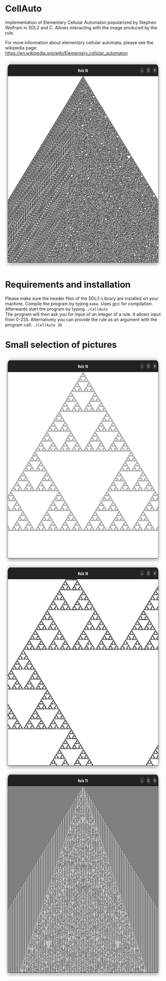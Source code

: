 # CellAuto
Implementation of Elementary Cellular Automaton popularized by Stephen Wolfram in SDL2 and C. Allows interacting with the image produced by the rule.

For more information about elementary cellular automata, please see the wikipedia page: https://en.wikipedia.org/wiki/Elementary_cellular_automaton


<img src="resource/rule30.png" width="828" height="665">

# Requirements and installation
Please make sure the header files of the SDL2-Library are installed on your machine. Compile the program by typing ```make```. Uses gcc for compilation.  
Afterwards start the program by typing ```./CellAuto```  
The program will then ask you for input of an integer of a rule. It allows input from 0-255.
Alternatively you can provide the rule as an argument with the program call: ```./CellAuto 30```

# Small selection of pictures

<img src="resource/rule18.png" width="828" height="665">
  
<img src="resource/rule18zoom.png" width="828" height="665">
  
<img src="resource/rule73.png" width="828" height="665">